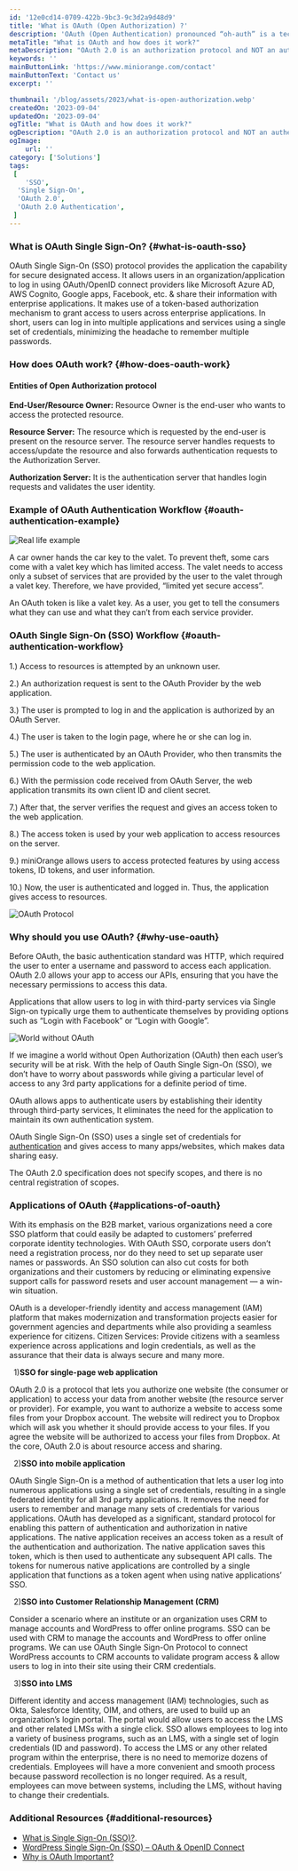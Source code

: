 ```yaml
---
id: '12e0cd14-0709-422b-9bc3-9c3d2a9d48d9'
title: 'What is OAuth (Open Authorization) ?'
description: 'OAuth (Open Authentication) pronounced “oh-auth” is a technological standard that allows you to share information between services without exposing your password. It’s a widely-adopted standard that’s used by developers of websites and apps, and you probably use services every day that utilize OAuth.'
metaTitle: "What is OAuth and how does it work?"
metaDescription: "OAuth 2.0 is an authorization protocol and NOT an authentication protocol. As such, it is designed primarily as a means of granting access to a set of resources, for example, remote APIs or user data."
keywords: ''
mainButtonLink: 'https://www.miniorange.com/contact'
mainButtonText: 'Contact us'
excerpt: ''

thumbnail: '/blog/assets/2023/what-is-open-authorization.webp'
createdOn: '2023-09-04'
updatedOn: '2023-09-04'
ogTitle: "What is OAuth and how does it work?"
ogDescription: "OAuth 2.0 is an authorization protocol and NOT an authentication protocol. As such, it is designed primarily as a means of granting access to a set of resources, for example, remote APIs or user data."
ogImage:
    url: ''
category: ['Solutions']
tags:
 [
	'SSO',
  'Single Sign-On',
  'OAuth 2.0',
  'OAuth 2.0 Authentication',
 ]
---
```



### What is OAuth Single Sign-On? {#what-is-oauth-sso}

  OAuth Single Sign-On (SSO) protocol provides the application the capability for secure designated access. It allows users in an organization/application to log in using OAuth/OpenID connect providers like Microsoft Azure AD, AWS Cognito, Google apps, Facebook, etc. & share their information with enterprise applications. It makes use of a token-based authorization mechanism to grant access to users across enterprise applications. In short, users can log in into multiple applications and services using a single set of credentials, minimizing the headache to remember multiple passwords.


### How does OAuth work?  {#how-does-oauth-work}

#### Entities of Open Authorization protocol

**End-User/Resource Owner:** Resource Owner is the end-user who wants to access the protected resource.

**Resource Server:** The resource which is requested by the end-user is present on the resource server. The resource server handles requests to access/update the resource and also forwards authentication requests to the Authorization Server.

**Authorization Server:** It is the authentication server that handles login requests and validates the user identity.

### Example of OAuth Authentication Workflow {#oauth-authentication-example}

![Real life example](/blog/assets/2023/real-life-example.webp)

A car owner hands the car key to the valet. To prevent theft, some cars come with a valet key which has limited access. The valet needs to access only a subset of services that are provided by the user to the valet through a valet key. Therefore, we have provided, “limited yet secure access”.

An OAuth token is like a valet key. As a user, you get to tell the consumers what they can use and what they can’t from each service provider.

### OAuth Single Sign-On (SSO) Workflow {#oauth-authentication-workflow}

 1.) Access to resources is attempted by an unknown user.

 2.) An authorization request is sent to the OAuth Provider by the web application.

 3.) The user is prompted to log in and the application is authorized by an OAuth Server.

 4.) The user is taken to the login page, where he or she can log in.

 5.) The user is authenticated by an OAuth Provider, who then transmits the permission code to the web application.

 6.) With the permission code received from OAuth Server, the web application transmits its own client ID and client secret.

 7.) After that, the server verifies the request and gives an access token to the web application.

 8.) The access token is used by your web application to access resources on the server.

 9.) miniOrange allows users to access protected features by using access tokens, ID tokens, and user information.

 10.) Now, the user is authenticated and logged in. Thus, the application gives access to resources.

![OAuth Protocol](/blog/assets/2023/oauth-protocol.webp)

### Why should you use OAuth? {#why-use-oauth}

 Before OAuth, the basic authentication standard was HTTP, which required the user to enter a username and password to access each application. OAuth 2.0 allows your app to access our APIs, ensuring that you have the necessary permissions to access this data.
 
 Applications that allow users to log in with third-party services via Single Sign-on typically urge them to authenticate themselves by providing options such as “Login with Facebook” or “Login with Google”.

 ![World without OAuth](/blog/assets/2023/world-without-oauth.webp)

 If we imagine a world without Open Authorization (OAuth) then each user’s security will be at risk. With the help of Oauth Single Sign-On (SSO), we don’t have to worry about passwords while giving a particular level of access to any 3rd party applications for a definite period of time.

 OAuth allows apps to authenticate users by establishing their identity through third-party services, It eliminates the need for the application to maintain its own authentication system.

 OAuth Single Sign-On (SSO) uses a single set of credentials for [authentication](https://www.miniorange.com/products/authentication) and gives access to many apps/websites, which makes data sharing easy.

 The OAuth 2.0 specification does not specify scopes, and there is no central registration of scopes.


### Applications of OAuth  {#applications-of-oauth}

With its emphasis on the B2B market, various organizations need a core SSO platform that could easily be adapted to customers’ preferred corporate identity technologies. With OAuth SSO, corporate users don’t need a registration process, nor do they need to set up separate user names or passwords. An SSO solution can also cut costs for both organizations and their customers by reducing or eliminating expensive support calls for password resets and user account management — a win-win situation.

OAuth is a developer-friendly identity and access management (IAM) platform that makes modernization and transformation projects easier for government agencies and departments while also providing a seamless experience for citizens. Citizen Services: Provide citizens with a seamless experience across applications and login credentials, as well as the assurance that their data is always secure and many more.

&nbsp; 1)**SSO for single-page web application**

OAuth 2.0 is a protocol that lets you authorize one website (the consumer or application) to access your data from another website (the resource server or provider). For example, you want to authorize a website to access some files from your Dropbox account. The website will redirect you to Dropbox which will ask you whether it should provide access to your files. If you agree the website will be authorized to access your files from Dropbox. At the core, OAuth 2.0 is about resource access and sharing.

&nbsp; 2)**SSO into mobile application**

OAuth Single Sign-On is a method of authentication that lets a user log into numerous applications using a single set of credentials, resulting in a single federated identity for all 3rd party applications. It removes the need for users to remember and manage many sets of credentials for various applications. OAuth has developed as a significant, standard protocol for enabling this pattern of authentication and authorization in native applications. The native application receives an access token as a result of the authentication and authorization. The native application saves this token, which is then used to authenticate any subsequent API calls. The tokens for numerous native applications are controlled by a single application that functions as a token agent when using native applications’ SSO.

&nbsp; 2)**SSO into Customer Relationship Management (CRM)**

Consider a scenario where an institute or an organization uses CRM to manage accounts and WordPress to offer online programs. SSO can be used with CRM to manage the accounts and WordPress to offer online programs. We can use OAuth Single Sign-On Protocol to connect WordPress accounts to CRM accounts to validate program access & allow users to log in into their site using their CRM credentials.

&nbsp; 3)**SSO into LMS**

Different identity and access management (IAM) technologies, such as Okta, Salesforce Identity, OIM, and others, are used to build up an organization’s login portal. The portal would allow users to access the LMS and other related LMSs with a single click. SSO allows employees to log into a variety of business programs, such as an LMS, with a single set of login credentials (ID and password). To access the LMS or any other related program within the enterprise, there is no need to memorize dozens of credentials. Employees will have a more convenient and smooth process because password recollection is no longer required. As a result, employees can move between systems, including the LMS, without having to change their credentials.


### Additional Resources {#additional-resources}

- [What is Single Sign-On (SSO)?](https://www.miniorange.com/products/single-sign-on-sso).
- [WordPress Single Sign-On (SSO) – OAuth & OpenID Connect](https://plugins.miniorange.com/wordpress-sso)
- [Why is OAuth Important?](https://www.cisecurity.org/insights/blog/why-oauth-is-so-important-an-interview-with-justin-richer)